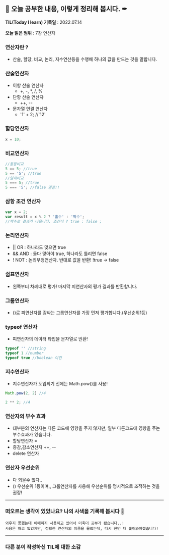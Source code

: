 ## 📕 오늘 공부한 내용, 이렇게 정리해 봅시다. ✒

**TIL(Today I learn) 기록일** : 2022.07.14

**오늘 읽은 범위** : 7장 연산자

### 연산자란 ?

+ 산술, 할당, 비교, 논리, 지수연산등을 수행해 하나의 값을 만드는 것을 말합니다.

### 산술연산자
- 이항 산술 연산자
  - +, -, *, /, %
- 단항 산술 연산자
  - ++, --
- 문자열 연결 연산자
  - '1' + 2; //'12'

### 할당연산자
```js
x = 10;
```

### 비교연산자
```js
//동등비교
5 == 5; //true
5 == '5'; //true
//일치비교
5 === 5; //true
5 === '5'; //false 권장!!
```

### 삼항 조건 연산자
```js
var x = 2;
var result = x % 2 ? '홀수' : '짝수';
//짝수로 결과가 나옵니다. 조건식 ? true : false ;
```

### 논리연산자
+ || OR : 하나라도 맞으면 true
+ && AND : 둘다 맞아야 true, 하나라도 틀리면 false
+ ! NOT : 논리부정연산자. 반대로 값을 반환! !true -> false

### 쉼표연산자
+ 왼쪽부터 차례대로 평가! 마지막 피연산자의 평가 결과를 반환합니다.

### 그룹연산자
+ ()로 피연산자를 감싸는 그룹연산자를 가장 먼저 평가합니다.(우선순위1등)

### typeof 연산자
+ 피연산자의 데이터 타입을 문자열로 반환!
```js
typeof '' //string
typeof 1 //number
typeof true //boolean 이런
```

### 지수연산자
+ 지수연산자가 도입되기 전에는 Math.pow()를 사용!
```js
Math.pow(2, 2) //4

2 ** 2; //4 
```

### 연산자의 부수 효과
+ 대부분의 연산자는 다른 코드에 영향을 주지 않지만, 일부 다른코드에 영향을 주는 부수효과가 있습니다.
+ 할당연산자 =
+ 증감,감소연산자 ++, --
+ delete 연산자

### 연산자 우선순위
+ 다 외울수 없다.. 
+ () 우선순위 1등이며,, 그룹연산자를 사용해 우선순위를 명시적으로 조적하는 것을 권장!

---

### 떠오르는 생각이 있었나요? 나의 사색을 기록해 봅시다 💭
```
외우지 못했는데 이때까지 사용하고 있어서 더욱더 공부가 됐습니다..! 
사용은 하고 있었지만, 정확한 연산자의 이름을 몰랐는데, 다시 한번 더 훑어봐야겠습니다!
```

---

### 다른 분이 작성하신 TIL에 대한 소감
```
```
